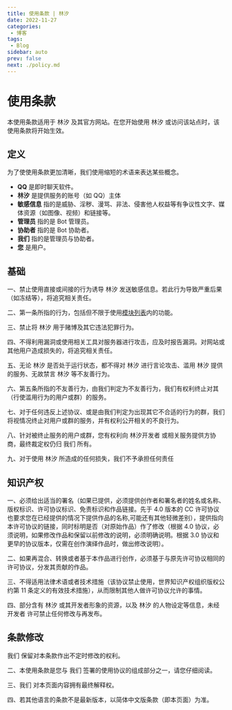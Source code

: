 ```yaml
---
title: 使用条款 | 林汐
date: 2022-11-27
categories:
 - 博客
tags:
 - Blog
sidebar: auto
prev: false
next: ./policy.md
---
```


# 使用条款
本使用条款适用于 林汐 及其官方网站。在您开始使用 林汐 或访问该站点时，该使用条款将开始生效。

## 定义
为了使使用条款更加清晰，我们使用缩短的术语来表达某些概念。

* **QQ** 是即时聊天软件。
* **林汐** 是提供服务的账号（如 QQ）主体
* **敏感信息** 指的是威胁、淫秽、漫骂、非法、侵害他人权益等有争议性文字、媒体资源（如图像、视频）和链接等。
* **管理员** 指的是 Bot 管理员。
* **协助者** 指的是 Bot 协助者。
* **我们** 指的是管理员与协助者。
* **您** 是用户。

## 基础

一、禁止使用直接或间接的行为诱导 林汐 发送敏感信息。若此行为导致严重后果（如冻结等），将追究相关责任。

二、第一条所指的行为，包括但不限于使用[模块列表](module.md)内的功能。

三、禁止将 林汐 用于赌博及其它违法犯罪行为。

四、不得利用漏洞或使用相关工具对服务器进行攻击，应及时报告漏洞。对网站或其他用户造成损失的，将追究相关责任。

五、无论 林汐 是否处于运行状态，都不得对 林汐 进行言论攻击、滥用 林汐 提供的服务、无故禁言 林汐 等不友善行为。

六、第五条所指的不友善行为，由我们判定为不友善行为，我们有权利终止对其（行使滥用行为的用户或群）的服务。

七、对于任何违反上述协议、或是由我们判定为出现其它不合适的行为的群，我们将视情况终止对用户或群的服务，并有权利公开相关的不良行为。

八、针对被终止服务的用户或群，您有权利向 林汐开发者 或相关服务提供方协商，最终裁定权仍归 我们 所有。

九、对于使用 林汐 所造成的任何损失，我们不予承担任何责任

## 知识产权

一、必须给出适当的署名（如果已提供，必须提供创作者和署名者的姓名或名称、版权标识、许可协议标识、免责标识和作品链接。先于 4.0 版本的 CC 许可协议也要求您在已经提供的情况下提供作品的名称,可能还有其他轻微差别），提供指向本许可协议的链接，同时标明是否（对原始作品）作了修改（根据 4.0 协议，必须说明，如果修改作品和保留以前修改的说明，必须明确说明。根据 3.0 协议和更早的协议版本，仅需在创作演绎作品时，做出修改说明）。

二、如果再混合、转换或者基于本作品进行创作，必须基于与原先许可协议相同的许可协议，分发其贡献的作品。

三、不得适用法律术语或者技术措施（该协议禁止使用，世界知识产权组织版权公约第 11 条定义的有效技术措施），从而限制其他人做许可协议允许的事情。

四、部分含有 林汐 或其开发者形象的资源，以及 林汐 的人物设定等信息，未经 开发者 许可禁止任何修改与再发布。

## 条款修改

我们 保留对本条款作出不定时修改的权利。

二、本使用条款是您与 我们 签署的使用协议的组成部分之一，请您仔细阅读。

三、我们 对本页面内容拥有最终解释权。

四、若其他语言的条款不是最新版本，以简体中文版条款（即本页面）为准。
